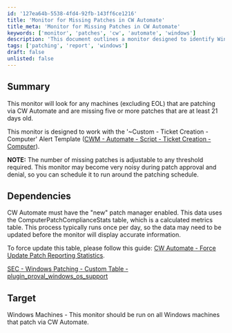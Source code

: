 ```yaml
---
id: '127ea64b-5538-4fd4-92fb-143ff6ce1216'
title: 'Monitor for Missing Patches in CW Automate'
title_meta: 'Monitor for Missing Patches in CW Automate'
keywords: ['monitor', 'patches', 'cw', 'automate', 'windows']
description: 'This document outlines a monitor designed to identify Windows machines managed by ConnectWise Automate that are missing five or more patches which are at least 21 days old. It includes details on dependencies, configuration, and scheduling to minimize noise during patch approval processes.'
tags: ['patching', 'report', 'windows']
draft: false
unlisted: false
---
```


## Summary

This monitor will look for any machines (excluding EOL) that are patching via CW Automate and are missing five or more patches that are at least 21 days old.

This monitor is designed to work with the '~Custom - Ticket Creation - Computer' Alert Template ([CWM - Automate - Script - Ticket Creation - Computer](<../scripts/Ticket Creation - Computer.md>)).

**NOTE:** The number of missing patches is adjustable to any threshold required. This monitor may become very noisy during patch approval and denial, so you can schedule it to run around the patching schedule.

## Dependencies

CW Automate must have the "new" patch manager enabled. This data uses the ComputerPatchComplianceStats table, which is a calculated metrics table. This process typically runs once per day, so the data may need to be updated before the monitor will display accurate information.

To force update this table, please follow this guide: [CW Automate - Force Update Patch Reporting Statistics](https://proval.itglue.com/DOC-5078775-8038412).

[SEC - Windows Patching - Custom Table - plugin_proval_windows_os_support](<../tables/plugin_proval_windows_os_support.md>)

## Target

Windows Machines - This monitor should be run on all Windows machines that patch via CW Automate.

